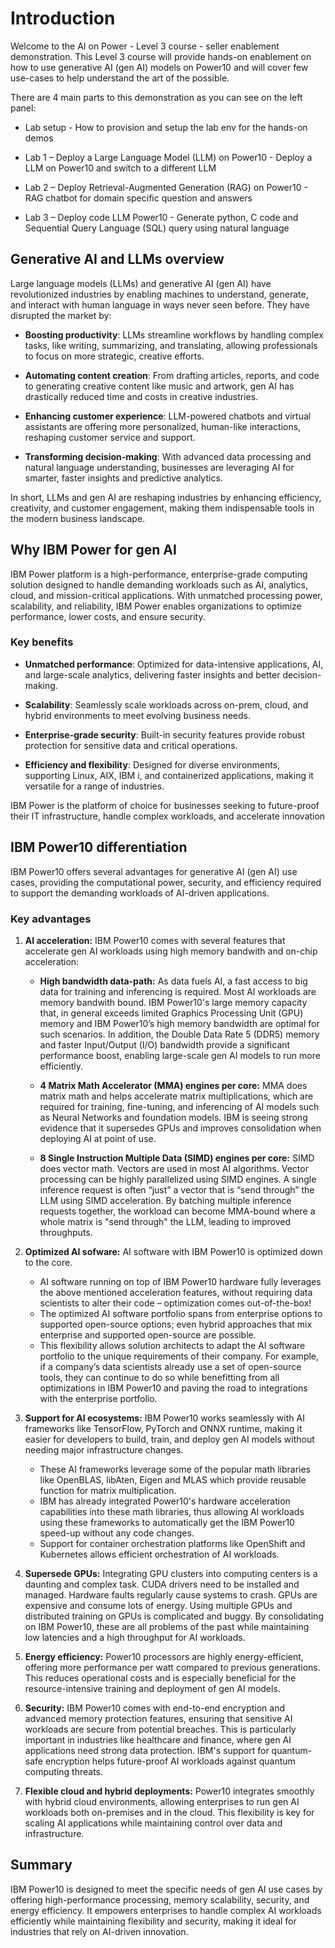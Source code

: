 # Introduction

Welcome to the AI on Power - Level 3 course - seller enablement demonstration.
This Level 3 course will provide hands-on enablement on how to use generative AI (gen AI) models on Power10 and will cover few use-cases to help understand the art of the possible.

There are 4 main parts to this demonstration as you can see on the left panel:

* Lab setup - How to provision and setup the lab env for the hands-on demos

* Lab 1 – Deploy a Large Language Model (LLM) on Power10 - Deploy a LLM on Power10 and switch to a different LLM

* Lab 2 – Deploy Retrieval-Augmented Generation (RAG) on Power10 - RAG chatbot for domain specific question and answers

* Lab 3 – Deploy code LLM Power10 - Generate python, C code and Sequential Query Language (SQL) query using natural language

## Generative AI and LLMs overview

Large language models (LLMs) and generative AI (gen AI) have revolutionized industries by enabling machines to understand, generate, and interact with human language in ways never seen before. They have disrupted the market by:

* **Boosting productivity**: LLMs streamline workflows by handling complex tasks, like writing, summarizing, and translating, allowing professionals to focus on more strategic, creative efforts.
  
* **Automating content creation**: From drafting articles, reports, and code to generating creative content like music and artwork, gen AI has drastically reduced time and costs in creative industries.

* **Enhancing customer experience**: LLM-powered chatbots and virtual assistants are offering more personalized, human-like interactions, reshaping customer service and support.

* **Transforming decision-making**: With advanced data processing and natural language understanding, businesses are leveraging AI for smarter, faster insights and predictive analytics. 

In short, LLMs and gen AI are reshaping industries by enhancing efficiency, creativity, and customer engagement, making them indispensable tools in the modern business landscape.

## Why IBM Power for gen AI
IBM Power platform is a high-performance, enterprise-grade computing solution designed to handle demanding workloads such as AI, analytics, cloud, and mission-critical applications. With unmatched processing power, scalability, and reliability, IBM Power enables organizations to optimize performance, lower costs, and ensure security.

### Key benefits

* **Unmatched performance**: Optimized for data-intensive applications, AI, and large-scale analytics, delivering faster insights and better decision-making.

* **Scalability**: Seamlessly scale workloads across on-prem, cloud, and hybrid environments to meet evolving business needs.

* **Enterprise-grade security**: Built-in security features provide robust protection for sensitive data and critical operations.

* **Efficiency and flexibility**: Designed for diverse environments, supporting Linux, AIX, IBM i, and containerized applications, making it versatile for a range of industries.

IBM Power is the platform of choice for businesses seeking to future-proof their IT infrastructure, handle complex workloads, and accelerate innovation

## IBM Power10 differentiation

IBM Power10 offers several advantages for generative AI (gen AI) use cases, providing the computational power, security, and efficiency required to support the demanding workloads of AI-driven applications.

### Key advantages

1. **AI acceleration:** IBM Power10 comes with several features that accelerate gen AI workloads using high memory bandwith and on-chip acceleration:
   
    * **High bandwidth data-path:** As data fuels AI, a fast access to big data for training and inferencing is required. Most AI workloads are memory bandwith bound. IBM Power10's large memory capacity that, in general exceeds limited Graphics Processing Unit (GPU) memory and IBM Power10’s high memory bandwidth are optimal for such scenarios. In addition, the Double Data Rate 5 (DDR5) memory and faster Input/Output (I/O) bandwidth provide a significant performance boost, enabling large-scale gen AI models to run more efficiently.
      
    * **4 Matrix Math Accelerator (MMA) engines per core:** MMA does matrix math and helps accelerate matrix multiplications, which are required for training, fine-tuning, and inferencing of AI models such as Neural Networks and foundation models. IBM is seeing strong evidence that it supersedes GPUs and improves consolidation when deploying AI at point of use. 

    * **8 Single Instruction Multiple Data (SIMD) engines per core:** SIMD does vector math. Vectors are used in most AI algorithms. Vector processing can be highly parallelized using SIMD engines. A single inference request is often “just” a vector that is “send through” the LLM using SIMD acceleration. By batching multiple inference requests together, the workload can become MMA-bound where a whole matrix is "send through" the LLM, leading to improved throughputs.

2. **Optimized AI sofware:** AI software with IBM Power10 is optimized down to the core.
    *  AI software running on top of IBM Power10 hardware fully leverages the above mentioned acceleration features, without requiring data scientists to alter their code – optimization comes out-of-the-box!
    * The optimized AI software portfolio spans from enterprise options to supported open-source options; even hybrid approaches that mix enterprise and supported open-source are possible.
    * This flexibility allows solution architects to adapt the AI software portfolio to the unique requirements of their company. For example, if a company’s data scientists already use a set of open-source tools, they can continue to do so while benefitting from all optimizations in IBM Power10 and paving the road to integrations with the enterprise portfolio.

3. **Support for AI ecosystems:** IBM Power10 works seamlessly with AI frameworks like TensorFlow, PyTorch and ONNX runtime, making it easier for developers to build, train, and deploy gen AI models without needing major infrastructure changes.
    * These AI frameworks leverage some of the popular math libraries like OpenBLAS, libAten, Eigen and MLAS which provide reusable function for matrix multiplication.
    * IBM has already integrated Power10's hardware acceleration capabilities into these math libraries, thus allowing AI workloads using these frameworks to automatically get the IBM Power10 speed-up without any code changes.
    * Support for container orchestration platforms like OpenShift and Kubernetes allows efficient orchestration of AI workloads.
      
4. **Supersede GPUs:** Integrating GPU clusters into computing centers is a daunting and complex task. CUDA drivers need to be installed and managed. Hardware faults regularly cause systems to crash. GPUs are expensive and consume lots of energy. Using multiple GPUs and distributed training on GPUs is complicated and buggy. By consolidating on IBM Power10, these are all problems of the past while maintaining low latencies and a high throughput for AI workloads. 

5. **Energy efficiency:** Power10 processors are highly energy-efficient, offering more performance per watt compared to previous generations. This reduces operational costs and is especially beneficial for the resource-intensive training and deployment of gen AI models.

6. **Security:** IBM Power10 comes with end-to-end encryption and advanced memory protection features, ensuring that sensitive AI workloads are secure from potential breaches. This is particularly important in industries like healthcare and finance, where gen AI applications need strong data protection. IBM's support for quantum-safe encryption helps future-proof AI workloads against quantum computing threats.

7. **Flexible cloud and hybrid deployments:** Power10 integrates smoothly with hybrid cloud environments, allowing enterprises to run gen AI workloads both on-premises and in the cloud. This flexibility is key for scaling AI applications while maintaining control over data and infrastructure.

## **Summary**

IBM Power10 is designed to meet the specific needs of gen AI use cases by offering high-performance processing, memory scalability, security, and energy efficiency. It empowers enterprises to handle complex AI workloads efficiently while maintaining flexibility and security, making it ideal for industries that rely on AI-driven innovation.
